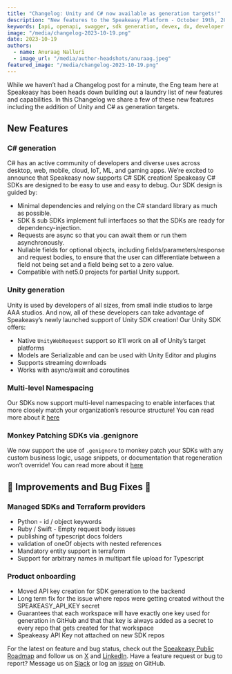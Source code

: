 ```yaml
---
title: "Changelog: Unity and C# now available as generation targets!"
description: "New features to the Speakeasy Platform - October 19th, 2023."
keywords: [api, openapi, swagger, sdk generation, devex, dx, developer experience]
image: "/media/changelog-2023-10-19.png"
date: 2023-10-19
authors:
  - name: Anuraag Nalluri
  - image_url: "/media/author-headshots/anuraag.jpeg"
featured_image: "/media/changelog-2023-10-19.png"
---
```


While we haven’t had a Changelog post for a minute, the Eng team here at Speakeasy has been heads down building out a laundry list of new features and capabilities. In this Changelog we share a few of these new features including the addition of Unity and C# as generation targets.

## New Features

### C# generation

C# has an active community of developers and diverse uses across desktop, web, mobile, cloud, IoT, ML, and gaming apps. We’re excited to announce that Speakeasy now supports C# SDK creation! Speakeasy C# SDKs are designed to be easy to use and easy to debug. Our SDK design is guided by:

- Minimal dependencies and relying on the C# standard library as much as possible.
- SDK & sub SDKs implement full interfaces so that the SDKs are ready for dependency-injection.
- Requests are async so that you can await them or run them asynchronously.
- Nullable fields for optional objects, including fields/parameters/response and request bodies, to ensure that the user can differentiate between a field not being set and a field being set to a zero value.
- Compatible with net5.0 projects for partial Unity support.

### Unity generation

Unity is used by developers of all sizes, from small indie studios to large AAA studios. And now, all of these developers can take advantage of Speakeasy’s newly launched support of Unity SDK creation! Our Unity SDK offers:

- Native `UnityWebRequest` support so it’ll work on all of Unity’s target platforms
- Models are Serializable and can be used with Unity Editor and plugins
- Supports streaming downloads
- Works with async/await and coroutines

### Multi-level Namespacing

Our SDKs now support multi-level namespacing to enable interfaces that more closely match your organization’s resource structure! You can read more about it [here](/docs/customize-sdks/namespaces/#multi-level-namespacing)

### Monkey Patching SDKs via .genignore

We now support the use of `.genignore` to monkey patch your SDKs with any custom business logic, usage snippets, or documentation that regeneration won’t override! You can read more about it [here](/docs/customize-sdks/monkey-patching)

## 🐜 Improvements and Bug Fixes 🐛

### Managed SDKs and Terraform providers

- Python - id / object keywords
- Ruby / Swift - Empty request body issues
- publishing of typescript docs folders
- validation of oneOf objects with nested references
- Mandatory entity support in terraform
- Support for arbitrary names in multipart file upload for Typescript

### Product onboarding

- Moved API key creation for SDK generation to the backend
- Long term fix for the issue where repos were getting created without the SPEAKEASY_API_KEY secret
- Guarantees that each workspace will have exactly one key used for generation in GitHub and that that key is always added as a secret to every repo that gets created for that workspace
- Speakeasy API Key not attached on new SDK repos

For the latest on feature and bug status, check out the [Speakeasy Public Roadmap](https://speakeasy.productlane.com/roadmap) and follow us on [X](https://twitter.com/speakeasydev?s=20) and [LinkedIn](https://www.linkedin.com/company/speakeasyapi/). Have a feature request or bug to report? Message us on [Slack](https://join.slack.com/t/speakeasy-dev/shared_invite/zt-22t74wuw4-AvdeauhFtUPEBk~CIhg1HQ) or log an [issue](https://github.com/orgs/speakeasy-api/repositories) on GitHub.
